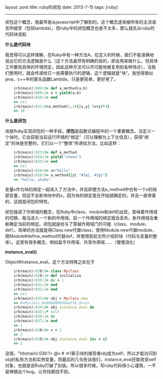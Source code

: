 layout: post
title: ruby的闭包
date: 2013-7-15
tags: [ruby]

---
闭包这个概念，我最早是从javascript中了解到的。这个概念逐渐被所有的主流语言所接受（包括lambda）。而ruby中的闭包概念也差不太多，那么就先从ruby的代码块说起
<!--more-->
**什么是代码块**

我觉得可以这样理解，在Ruby中有一种方法A，在定义的时候，我们不能准确地说出它的方法逻辑是什么（这个方法虽然有明确的目的，即会用来做什么，但具体工作要视具体的环境而定，因此这种方法可以尽可能地被复用到各种场合），当我们使用时，就会传递给它一些需要执行的逻辑，这个逻辑就是“块”。我觉得类似java、c++中的匿名函数Lambda，只是更简单、更好用了。

```ruby	
	irb(main):008:0> def a_method(a,b)
	irb(main):009:1> a + yield(a,b)
	irb(main):010:1> end
	=> nil
	irb(main):011:0>a_method(1,2){|x,y| (x+y)*3}
	=> 10
```

**什么是闭包**

块是Ruby实现闭包的一种手段，**闭包**是函数式编程中的一个重要概念。当定义一个块时，它会获取当前运行环境的“绑定”（可以理解为上下文信息），获得“绑定”的块是完整的，它们以一个“整体”传递给方法。比如这样：

```ruby
	irb(main):023:0> def a_method
	irb(main):024:1> yield("shako")
	irb(main):025:1> end
	=> nil
	irb(main):020:0> x="hello"
	irb(main):026:0> a_method{|y| "#{x}, #{y}"}
	=> "hello, shako"
```

变量x作为块的绑定一起进入了方法中，并且即便方法a\_method中也有一个x的局部变量，但这不会影响块中的x，因为块的绑定是在开始就确定的，并且一直带着的，这就是闭包的特性。  

闭包强调了作用域的概念，在Ruby中class、module和def的出现，意味着作用域的切换，每当进入一个新的作用域，前一个作用域的绑定就会丢失，新作用域会重新确定当前的绑定。闭包就是给与了穿越作用域门的可能（class、module、def）。简单的办法就是用Class.new代替class，使用Module.new代替module，用Module#define\_method代替def，并使用到前文所介绍的块（代码与变量的整体）。这里有很多概念，例如扁平作用域、共享作用域......（慢慢消化）

**instance\_eval()**

Object#instance_eval，这个方法特殊之处在于

```ruby
	irb(main):028:0> class Myclass
	irb(main):029:1> def initialize
	irb(main):030:2> @v = 1
	irb(main):031:2> end
	irb(main):032:1> end
	=> nil
	irb(main):033:0> obj = Myclass.new
	=> #<Myclass:0x0000000304a558 @v=1>
	irb(main):034:0> obj.instance_eval do
	irb(main):035:1* self
	irb(main):036:1> @v
	irb(main):037:1> end
	=> 1
	irb(main):038:0> v = 2
	=> 2
	irb(main):039:0> obj.instance_eval {@v = v}
	=> 2
```

没错，“irb(main):036:1> @v # =>1表示块的接受者obj成为self，所以才能访问到obj的私有方法和实例变量，而最后的几句告诉我们，instance\_eval还能改变self对象，也就是说Ruby打破了封装。所以很多时候，写ruby代码得小心谨慎，一不留神搞出个bug，让你找都找不到。
